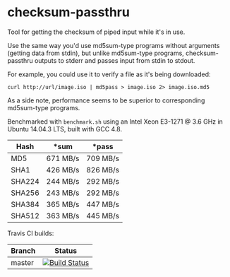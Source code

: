 # checksum-passthru

Tool for getting the checksum of piped input while it's in use.

Use the same way you'd use md5sum-type programs without arguments (getting data from stdin), but
unlike md5sum-type programs, checksum-passthru outputs to stderr and passes input from stdin to stdout.

For example, you could use it to verify a file as it's being downloaded:
```
curl http://url/image.iso | md5pass > image.iso 2> image.iso.md5
```

As a side note, performance seems to be superior to corresponding md5sum-type programs.

Benchmarked with `benchmark.sh` using an Intel Xeon E3-1271 @ 3.6 GHz in Ubuntu 14.04.3 LTS, built with GCC 4.8.

| Hash   | *sum     | *pass    |
|--------|----------|----------|
| MD5    | 671 MB/s | 709 MB/s |
| SHA1   | 426 MB/s | 826 MB/s |
| SHA224 | 244 MB/s | 292 MB/s |
| SHA256 | 243 MB/s | 292 MB/s |
| SHA384 | 365 MB/s | 447 MB/s |
| SHA512 | 363 MB/s | 445 MB/s |

Travis CI builds:

|Branch      |Status   |
|------------|---------|
|master      | [![Build Status](https://travis-ci.org/VectorCell/checksum-passthru.svg?branch=master)](https://travis-ci.org/VectorCell/checksum-passthru?branch=master) |
